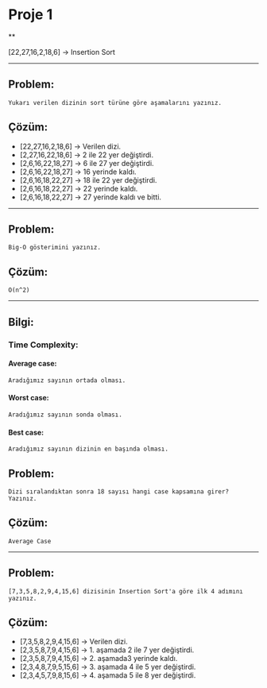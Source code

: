 # Proje 1
**

[22,27,16,2,18,6] -> Insertion Sort 
***
## Problem: 
    Yukarı verilen dizinin sort türüne göre aşamalarını yazınız.

## Çözüm:

* [22,27,16,2,18,6] -> Verilen dizi.
* [2,27,16,22,18,6] -> 2 ile 22 yer değiştirdi.
* [2,6,16,22,18,27] -> 6 ile 27 yer değiştirdi.
* [2,6,16,22,18,27] -> 16 yerinde kaldı.
* [2,6,16,18,22,27] -> 18 ile 22 yer değiştirdi.
* [2,6,16,18,22,27] -> 22 yerinde kaldı.
* [2,6,16,18,22,27] -> 27 yerinde kaldı ve bitti.
***

## Problem:     
    Big-O gösterimini yazınız.

## Çözüm:

    O(n^2)
***

## Bilgi: 
### Time Complexity: 
#### Average case: 
    Aradığımız sayının ortada olması.
#### Worst case: 
    Aradığımız sayının sonda olması. 
#### Best case: 
    Aradığımız sayının dizinin en başında olması.

## Problem:
    Dizi sıralandıktan sonra 18 sayısı hangi case kapsamına girer? Yazınız.
## Çözüm:
    Average Case
***

## Problem:
    [7,3,5,8,2,9,4,15,6] dizisinin Insertion Sort'a göre ilk 4 adımını yazınız.
## Çözüm:
* [7,3,5,8,2,9,4,15,6] -> Verilen dizi.
* [2,3,5,8,7,9,4,15,6] -> 1. aşamada 2 ile 7 yer değiştirdi.
* [2,3,5,8,7,9,4,15,6] -> 2. aşamada3 yerinde kaldı.
* [2,3,4,8,7,9,5,15,6] -> 3. aşamada 4 ile 5 yer değiştirdi.
* [2,3,4,5,7,9,8,15,6] -> 4. aşamada 5 ile 8 yer değiştirdi.
    